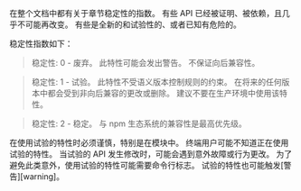 
<!--type=misc-->

在整个文档中都有关于章节稳定性的指数。 
有些 API 已经被证明、被依赖，且几乎不可能再改变。
有些是全新的和试验性的、或者已知有危险的。

稳定性指数如下：

> 稳定性: 0 - 废弃。
> 此特性可能会发出警告。
> 不保证向后兼容性。

<!-- separator -->

> 稳定性: 1 - 试验。
> 此特性不受语义版本控制规则的约束。
> 在将来的任何版本中都会受到非向后兼容的更改或删除。
> 建议不要在生产环境中使用该特性。

<!-- separator -->

> 稳定性: 2 - 稳定。
> 与 npm 生态系统的兼容性是最高优先级。

在使用试验的特性时必须谨慎，特别是在模块中。
终端用户可能不知道正在使用试验的特性。
当试验的 API 发生修改时，可能会遇到意外故障或行为更改。
为了避免此类意外，使用试验的特性可能需要命令行标志。
试验的特性也可能触发[警告][warning]。

